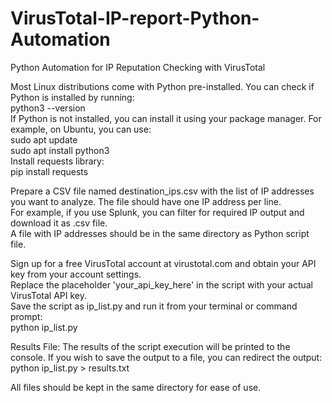 # VirusTotal-IP-report-Python-Automation  
Python Automation for IP Reputation Checking with VirusTotal
  
Most Linux distributions come with Python pre-installed. You can check if Python is installed by running:  
python3 --version  
If Python is not installed, you can install it using your package manager. For example, on Ubuntu, you can use:  
sudo apt update  
sudo apt install python3  
Install requests library:  
pip install requests  
  
Prepare a CSV file named destination_ips.csv with the list of IP addresses you want to analyze. The file should have one IP address per line.    
For example, if you use Splunk, you can filter for required IP output and download it as .csv file.  
A file with IP addresses should be in the same directory as Python script file.  
  
Sign up for a free VirusTotal account at virustotal.com and obtain your API key from your account settings.  
Replace the placeholder 'your_api_key_here' in the script with your actual VirusTotal API key.  
Save the script as ip_list.py and run it from your terminal or command prompt:  
python ip_list.py  
  
Results File: The results of the script execution will be printed to the console. If you wish to save the output to a file, you can redirect the output:  
python ip_list.py > results.txt  
  
All files should be kept in the same directory for ease of use.  
